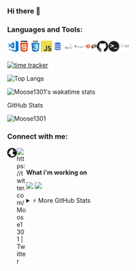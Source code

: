 ### Hi there 👋


### Languages and Tools:

<img align="left" alt="Visual Studio Code" width="26px" src="https://raw.githubusercontent.com/github/explore/80688e429a7d4ef2fca1e82350fe8e3517d3494d/topics/visual-studio-code/visual-studio-code.png" />
<img align="left" alt="HTML5" width="26px" src="https://raw.githubusercontent.com/github/explore/80688e429a7d4ef2fca1e82350fe8e3517d3494d/topics/html/html.png" />
<img align="left" alt="CSS3" width="26px" src="https://raw.githubusercontent.com/github/explore/80688e429a7d4ef2fca1e82350fe8e3517d3494d/topics/css/css.png" />
<img align="left" alt="JavaScript" width="26px" src="https://raw.githubusercontent.com/github/explore/80688e429a7d4ef2fca1e82350fe8e3517d3494d/topics/javascript/javascript.png" />
<img align="left" alt="SQL" width="26px" src="https://raw.githubusercontent.com/github/explore/80688e429a7d4ef2fca1e82350fe8e3517d3494d/topics/sql/sql.png" />
<img align="left" alt="MySQL" width="26px" src="https://raw.githubusercontent.com/github/explore/80688e429a7d4ef2fca1e82350fe8e3517d3494d/topics/mysql/mysql.png" />
<img align="left" alt="MongoDB" width="26px" src="https://raw.githubusercontent.com/github/explore/80688e429a7d4ef2fca1e82350fe8e3517d3494d/topics/mongodb/mongodb.png" />
<img align="left" alt="Git" width="26px" src="https://raw.githubusercontent.com/github/explore/80688e429a7d4ef2fca1e82350fe8e3517d3494d/topics/git/git.png" />
<img align="left" alt="GitHub" width="26px" src="https://raw.githubusercontent.com/github/explore/78df643247d429f6cc873026c0622819ad797942/topics/github/github.png" />
<img align="left" alt="Terminal" width="26px" src="https://raw.githubusercontent.com/github/explore/80688e429a7d4ef2fca1e82350fe8e3517d3494d/topics/terminal/terminal.png" />
<img align="left" alt="Java" width="26px" src="https://raw.githubusercontent.com/github/explore/80688e429a7d4ef2fca1e82350fe8e3517d3494d/topics/java/java.png" />
<br />
<br />

[![time tracker](https://wakatime.com/badge/github/Moose1301/Moose1301.svg)](https://wakatime.com/badge/github/Moose1301/Moose1301)

![Top Langs](https://github-readme-stats.vercel.app/api/top-langs/?username=Moose1301&layout=compact)

![Moose1301's wakatime stats](https://github-readme-stats.vercel.app/api/wakatime?username=Moose1301)

GitHub Stats
<br />

<img src="https://github-readme-stats.vercel.app/api?username=Moose1301&show_icons=true&theme=merko" alt="Moose1301" />



### Connect with me:

<img align="left" alt="web.moose1301.cf" width="22px" src="https://raw.githubusercontent.com/iconic/open-iconic/master/svg/globe.svg" />
<img align="left" alt="https://twitter.com/Moose1301 | Twitter" width="22px" src="https://cdn.jsdelivr.net/npm/simple-icons@v3/icons/twitter.svg" />
<br />
<br />


**What i'm working on**

<code><img height="40" src="https://cdn.tebex.io/webstore/817371/images/817371-d51d2a566acb7f1d348ce6893862038a8cccbb17.jpg"></code>
<code><img height="40" src="https://cdn.tebex.io/webstore/701883/images/701883-447b00eb2036a74250092a84d5c1fac4883fd0b0.png"></code>


<details>
  <summary>⚡ More GitHub Stats</summary>

<!--START_SECTION:waka-->
![Lines of code](https://img.shields.io/badge/From%20Hello%20World%20I%27ve%20Written-7.9%20million%20lines%20of%20code-blue)

**🐱 My Github Data** 

> 🏆 57 Contributions in the Year 2021
 > 
> 📦 1.1 MB Used in Github's Storage 
 > 
> 🚫 Not Opted to Hire
 > 
> 📜 25 Public Repositories 
 > 
> 🔑 21 Private Repositories  
 > 
**I'm an Early 🐤** 

```text
🌞 Morning    82 commits     ███░░░░░░░░░░░░░░░░░░░░░░   15.27% 
🌆 Daytime    205 commits    █████████░░░░░░░░░░░░░░░░   38.18% 
🌃 Evening    218 commits    ██████████░░░░░░░░░░░░░░░   40.6% 
🌙 Night      32 commits     █░░░░░░░░░░░░░░░░░░░░░░░░   5.96%

```
📅 **I'm Most Productive on Monday** 

```text
Monday       113 commits    █████░░░░░░░░░░░░░░░░░░░░   21.04% 
Tuesday      81 commits     ███░░░░░░░░░░░░░░░░░░░░░░   15.08% 
Wednesday    43 commits     ██░░░░░░░░░░░░░░░░░░░░░░░   8.01% 
Thursday     93 commits     ████░░░░░░░░░░░░░░░░░░░░░   17.32% 
Friday       43 commits     ██░░░░░░░░░░░░░░░░░░░░░░░   8.01% 
Saturday     70 commits     ███░░░░░░░░░░░░░░░░░░░░░░   13.04% 
Sunday       94 commits     ████░░░░░░░░░░░░░░░░░░░░░   17.5%

```


📊 **This Week I Spent My Time On** 

```text
💬 Programming Languages: 
Java                     30 hrs 59 mins      ███████████████████████░░   91.95% 
XML                      58 mins             ░░░░░░░░░░░░░░░░░░░░░░░░░   2.88% 
Properties               28 mins             ░░░░░░░░░░░░░░░░░░░░░░░░░   1.4% 
Groovy                   16 mins             ░░░░░░░░░░░░░░░░░░░░░░░░░   0.84% 
Git Config               16 mins             ░░░░░░░░░░░░░░░░░░░░░░░░░   0.83%

🔥 Editors: 
IntelliJ                 33 hrs 42 mins      █████████████████████████   100.0%

```

**I Mostly Code in Java** 

```text
Java                     40 repos            ██████████████████░░░░░░░   72.73% 
JavaScript               5 repos             ██░░░░░░░░░░░░░░░░░░░░░░░   9.09% 
HTML                     3 repos             █░░░░░░░░░░░░░░░░░░░░░░░░   5.45% 
Python                   2 repos             █░░░░░░░░░░░░░░░░░░░░░░░░   3.64% 
AutoHotkey               1 repo              ░░░░░░░░░░░░░░░░░░░░░░░░░   1.82%

```



<!--END_SECTION:waka-->

</details>


